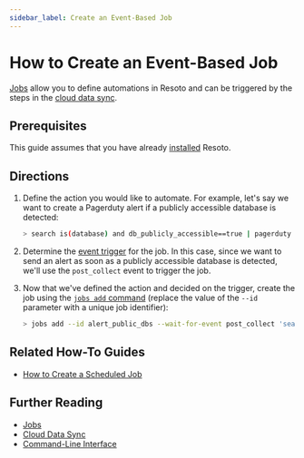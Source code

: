 ```yaml
---
sidebar_label: Create an Event-Based Job
---
```


# How to Create an Event-Based Job

[Jobs](../../concepts/jobs/index.md) allow you to define automations in Resoto and can be triggered by the steps in the [cloud data sync](docs/concepts/cloud-data-sync/index.md).

## Prerequisites

This guide assumes that you have already [installed](../../getting-started/install-resoto/index.md) Resoto.

## Directions

1. Define the action you would like to automate. For example, let's say we want to create a Pagerduty alert if a publicly accessible database is detected:

   ```bash
   > search is(database) and db_publicly_accessible==true | pagerduty summary="Databases found that are publicly accessible" dedup_key="dbs_publicly_accessible"
   ```

2. Determine the [event trigger](../../concepts/jobs/index.md#event-trigger) for the job. In this case, since we want to send an alert as soon as a publicly accessible database is detected, we'll use the `post_collect` event to trigger the job.

3. Now that we've defined the action and decided on the trigger, create the job using the [`jobs add` command](../../reference/cli/action-commands/jobs/add.md) (replace the value of the `--id` parameter with a unique job identifier):

   ```bash
   > jobs add --id alert_public_dbs --wait-for-event post_collect 'search is(database) and db_publicly_accessible==true | pagerduty summary="Databases found that are public to the internet" dedup_key="dbs_publicly_accessible"'
   ```

## Related How-To Guides

- [How to Create a Scheduled Job](./create-a-scheduled-job.md)

## Further Reading

- [Jobs](../../concepts/jobs/index.md)
- [Cloud Data Sync](docs/concepts/cloud-data-sync/index.md)
- [Command-Line Interface](../../reference/cli/index.md)
